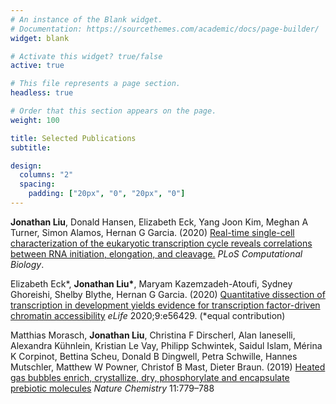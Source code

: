 ```yaml
---
# An instance of the Blank widget.
# Documentation: https://sourcethemes.com/academic/docs/page-builder/
widget: blank

# Activate this widget? true/false
active: true

# This file represents a page section.
headless: true

# Order that this section appears on the page.
weight: 100

title: Selected Publications
subtitle:

design:
  columns: "2"
  spacing:
    padding: ["20px", "0", "20px", "0"]
---
```

__Jonathan Liu__, Donald Hansen, Elizabeth Eck, Yang Joon Kim, Meghan A Turner, Simon Alamos, Hernan G Garcia. (2020) [Real-time single-cell characterization of the eukaryotic transcription cycle reveals correlations between RNA initiation, elongation, and cleavage.](https://journals.plos.org/ploscompbiol/article?id=10.1371/journal.pcbi.1008999) *PLoS Computational Biology*.

Elizabeth Eck\*, __Jonathan Liu\*__, Maryam Kazemzadeh-Atoufi, Sydney Ghoreishi, Shelby Blythe, Hernan G Garcia. (2020) [Quantitative dissection of transcription in development yields evidence for transcription factor-driven chromatin accessibility](https://elifesciences.org/articles/56429) *eLife* 2020;9:e56429. (\*equal contribution)

Matthias Morasch, __Jonathan Liu__, Christina F Dirscherl, Alan Ianeselli, Alexandra Kühnlein, Kristian Le Vay, Philipp Schwintek, Saidul Islam, Mérina K Corpinot, Bettina Scheu, Donald B Dingwell, Petra Schwille, Hannes Mutschler, Matthew W Powner, Christof B Mast, Dieter Braun. (2019) [Heated gas bubbles enrich, crystallize, dry, phosphorylate and encapsulate prebiotic molecules](https://www.nature.com/articles/s41557-019-0299-5) *Nature Chemistry* 11:779–788
